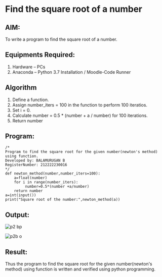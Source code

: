 # Find the square root of a number

## AIM:
To write a program to find the square root of a number.

## Equipments Required:
1. Hardware – PCs
2. Anaconda – Python 3.7 Installation / Moodle-Code Runner

## Algorithm
1. Define a function.
2. Assign number_iters = 100 in the function to perform 100 iteratios.
3. Set i = 0.
4. Calculate  number = 0.5 * (number + a / number) for 100 iterations.
5. Return number

## Program:
```
/*
Program to find the square root for the given number(newton's method) using function.
Developed by: BALAMURUGAN B
RegisterNumber: 212222230016
*/
def newton_method(number,number_iters=100):
    a=float(number)
    for i in range(number_iters):
         number=0.5*(number +a/number)
    return number
a=int(input())
print("Square root of the number:",newton_method(a))
```

## Output:
![p2 bp](https://github.com/BALA291/Square-root-of-a-number/assets/120717501/b1708a54-2e19-4ba2-b555-96923cbdbbe5)

![p2b o](https://github.com/BALA291/Square-root-of-a-number/assets/120717501/1e986989-d42b-43a2-b243-f423281b1ba6)

## Result:
Thus the program to find the square root for the given number(newton's method) using function is written and verified using python programming.
